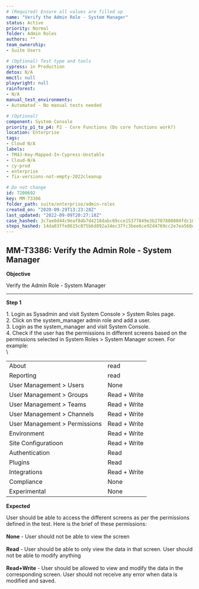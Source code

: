 ```yaml
---
# (Required) Ensure all values are filled up
name: "Verify the Admin Role - System Manager"
status: Active
priority: Normal
folder: Admin Roles
authors: ""
team_ownership: 
- Suite Users

# (Optional) Test type and tools
cypress: in Production
detox: N/A
mmctl: null
playwright: null
rainforest: 
- N/A
manual_test_environments: 
- Automated - No manual tests needed

# (Optional)
component: System Console
priority_p1_to_p4: P2 - Core Functions (Do core functions work?)
location: Enterprise
tags: 
- Cloud N/A
labels: 
- TM4J-Key-Mapped-In-Cypress-Unstable
- Cloud-N/A
- cy-prod
- enterprise
- fix-versions-not-empty-2022cleanup

# Do not change
id: 7200692
key: MM-T3386
folder_path: suite/enterprise/admin-roles
created_on: "2020-09-29T13:23:28Z"
last_updated: "2022-09-09T20:27:18Z"
case_hashed: 3c7ae0d44c9eaf84b7d4218dabc09cce15377849e3b2707808004fdc10966f0bea7a8761ed52fe49aa3009120833becb
steps_hashed: 14da03ffe8615c075b6d892a34ec37fc3bee6ce92d4769cc2e7ea560efcc4cc1e8e4ab786bac58c324a13b2e04ea68c1
---
```


## MM-T3386: Verify the Admin Role - System Manager

**Objective**

Verify the Admin Role - System Manager

---

**Step 1**

1\. Login as Sysadmin and visit System Console > System Roles page.\
2\. Click on the system\_manager admin role and add a user.\
3\. Login as the system\_manager and visit System Console.\
4\. Check if the user has the permissions in different screens based on the permissions selected in System Roles > System Manager screen. For example:\
\\

|                               |              |
| ----------------------------- | ------------ |
| About                         | read         |
| Reporting                     | read         |
| User Management > Users       | None         |
| User Management > Groups      | Read + Write |
| User Management > Teams       | Read + Write |
| User Management > Channels    | Read + Write |
| User Management > Permissions | Read + Write |
| Environment                   | Read + Write |
| Site Configuratioon           | Read + Write |
| Authentication                | Read         |
| Plugins                       | Read         |
| Integrations                  | Read + Write |
| Compliance                    | None         |
| Experimental                  | None         |

**Expected**

User should be able to access the different screens as per the permissions defined in the test. Here is the brief of these permissions:\
\
**None** - User should not be able to view the screen\
\
**Read** - User should be able to only view the data in that screen. User should not be able to modify anything\
\
**Read+Write** - User should be allowed to view and modify the data in the corresponding screen. User should not receive any error when data is modified and saved.
